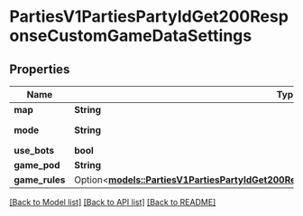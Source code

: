 # PartiesV1PartiesPartyIdGet200ResponseCustomGameDataSettings

## Properties

Name | Type | Description | Notes
------------ | ------------- | ------------- | -------------
**map** | **String** | Map ID | 
**mode** | **String** | Game Mode | 
**use_bots** | **bool** |  | 
**game_pod** | **String** |  | 
**game_rules** | Option<[**models::PartiesV1PartiesPartyIdGet200ResponseCustomGameDataSettingsGameRules**](_parties_v1_parties__party_id__get_200_response_CustomGameData_Settings_GameRules.md)> |  | 

[[Back to Model list]](../README.md#documentation-for-models) [[Back to API list]](../README.md#documentation-for-api-endpoints) [[Back to README]](../README.md)


